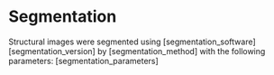 # Segmentation
Structural images were segmented using [segmentation_software] [segmentation_version] by [segmentation_method] with the following parameters: [segmentation_parameters]
